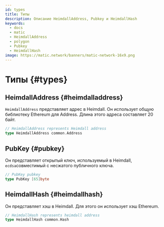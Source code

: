```yaml
---
id: types
title: Типы
description: Описание HeimdallAddress, Pubkey и HeimdallHash
keywords:
  - docs
  - matic
  - HeimdallAddress
  - polygon
  - Pubkey
  - HeimdallHash
image: https://matic.network/banners/matic-network-16x9.png
---
```


# Типы {#types}

## HeimdallAddress {#heimdalladdress}

`HeimdallAddress` представляет адрес в Heimdall. Он использует общую библиотеку Ethereum для Address. Длина этого адреса составляет 20 байт.

```go
// HeimdallAddress represents Heimdall address
type HeimdallAddress common.Address
```

## PubKey {#pubkey}

Он представляет открытый ключ, используемый в Heimdall, `ecdsa`совместимый с несжатого публичного ключа.

```go
// PubKey pubkey
type PubKey [65]byte
```

## HeimdallHash {#heimdallhash}

Он представляет хэш в Heimdall. Для этого он использует хэш Ethereum.

```go
// HeimdallHash represents heimdall address
type HeimdallHash common.Hash
```
